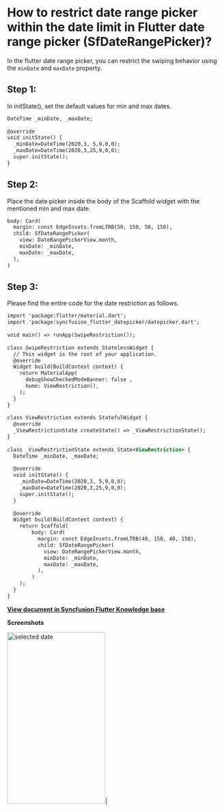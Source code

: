 # How to restrict date range picker within the date limit in Flutter date range picker (SfDateRangePicker)?

In the flutter date range picker, you can restrict the swiping behavior using the `minDate` and `maxDate` property.

## Step 1:
In initState(), set the default values for min and max dates.

```xml
DateTime _minDate, _maxDate;
 
@override
void initState() {
  _minDate=DateTime(2020,3, 5,9,0,0);
  _maxDate=DateTime(2020,3,25,9,0,0);
  super.initState();
} 
```
## Step 2:
Place the date picker inside the body of the Scaffold widget with the mentioned min and max date.

```xml
body: Card(
  margin: const EdgeInsets.fromLTRB(50, 150, 50, 150),
  child: SfDateRangePicker(
    view: DateRangePickerView.month,
    minDate: _minDate,
    maxDate: _maxDate,
  ),
)
```
 

## Step 3: 
Please find the entire code for the date restriction as follows.

```xml
import 'package:flutter/material.dart';
import 'package:syncfusion_flutter_datepicker/datepicker.dart';
 
void main() => runApp(SwipeRestriction());
 
class SwipeRestriction extends StatelessWidget {
  // This widget is the root of your application.
  @override
  Widget build(BuildContext context) {
    return MaterialApp(
      debugShowCheckedModeBanner: false ,
      home: ViewRestriction(),
    );
  }
}
 
class ViewRestriction extends StatefulWidget {
  @override
  _ViewRestrictionState createState() => _ViewRestrictionState();
}
 
class _ViewRestrictionState extends State<ViewRestriction> {
  DateTime _minDate, _maxDate;
 
  @override
  void initState() {
    _minDate=DateTime(2020,3, 5,9,0,0);
    _maxDate=DateTime(2020,3,25,9,0,0);
    super.initState();
  }
 
  @override
  Widget build(BuildContext context) {
    return Scaffold(
        body: Card(
          margin: const EdgeInsets.fromLTRB(40, 150, 40, 150),
          child: SfDateRangePicker(
            view: DateRangePickerView.month,
            minDate: _minDate,
            maxDate: _maxDate,
          ),
        )
    );
  }
}
```
**[View document in Syncfusion Flutter Knowledge base](https://www.syncfusion.com/kb/11329/how-to-restrict-date-range-picker-within-the-date-limit-in-flutter-date-range-picker)**

**Screenshots**

<img alt="selected date" src="http://www.syncfusion.com/uploads/user/kb/flut/flut-856/flut-856_img1.png" width="230" height="400"/>|
